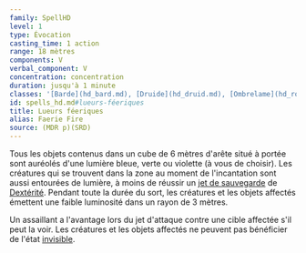 ```yaml
---
family: SpellHD
level: 1
type: Évocation
casting_time: 1 action
range: 18 mètres
components: V
verbal_component: V
concentration: concentration
duration: jusqu'à 1 minute
classes: '[Barde](hd_bard.md), [Druide](hd_druid.md), [Ombrelame](hd_rogue_ombrelame.md)'
id: spells_hd.md#lueurs-féeriques
title: Lueurs féeriques
alias: Faerie Fire
source: (MDR p)(SRD)
---
```


Tous les objets contenus dans un cube de 6 mètres d'arête situé à portée sont auréolés d'une lumière bleue, verte ou violette (à vous de choisir). Les créatures qui se trouvent dans la zone au moment de l'incantation sont aussi entourées de lumière, à moins de réussir un [jet de sauvegarde](hd_abilities_jets_de_sauvegarde.md) de [Dextérité](hd_abilities_dexterity.md). Pendant toute la durée du sort, les créatures et les objets affectés émettent une faible luminosité dans un rayon de 3 mètres.

Un assaillant a l'avantage lors du jet d'attaque contre une cible affectée s'il peut la voir. Les créatures et les objets affectés ne peuvent pas bénéficier de l'état [invisible](hd_conditions_invisible.md).

